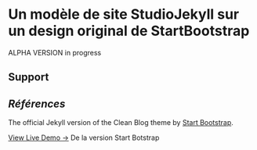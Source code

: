 # Un modèle de site StudioJekyll sur un design original de StartBootstrap

ALPHA VERSION in progress

## Support

## _Références_

The official Jekyll version of the Clean Blog theme by [Start Bootstrap](http://startbootstrap.com/).

[View Live Demo &rarr;](http://blackrockdigital.github.io/startbootstrap-clean-blog-jekyll/) De la version Start Botstrap
